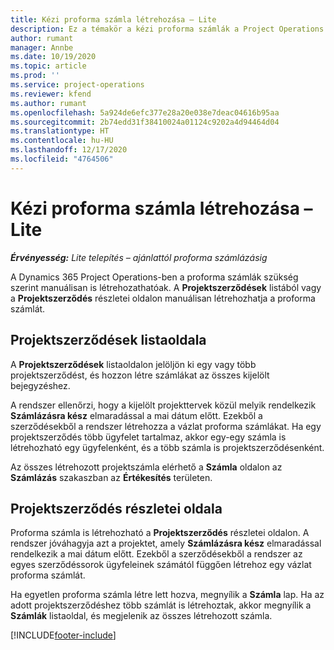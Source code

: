 ```yaml
---
title: Kézi proforma számla létrehozása – Lite
description: Ez a témakör a kézi proforma számlák a Project Operations alkalmazásban való létrehozásáról nyújt tájékoztatást.
author: rumant
manager: Annbe
ms.date: 10/19/2020
ms.topic: article
ms.prod: ''
ms.service: project-operations
ms.reviewer: kfend
ms.author: rumant
ms.openlocfilehash: 5a924de6efc377e28a20e038e7deac04616b95aa
ms.sourcegitcommit: 2b74edd31f38410024a01124c9202a4d94464d04
ms.translationtype: HT
ms.contentlocale: hu-HU
ms.lasthandoff: 12/17/2020
ms.locfileid: "4764506"
---
```

# <a name="create-a-manual-proforma-invoice---lite"></a>Kézi proforma számla létrehozása – Lite

_**Érvényesség:** Lite telepítés – ajánlattól proforma számlázásig_

A Dynamics 365 Project Operations-ben a proforma számlák szükség szerint manuálisan is létrehozathatóak. A **Projektszerződések** listából vagy a **Projektszerződés** részletei oldalon manuálisan létrehozhatja a proforma számlát.

##  <a name="project-contracts-list-page"></a>Projektszerződések listaoldala

A **Projektszerződések** listaoldalon jelöljön ki egy vagy több projektszerződést, és hozzon létre számlákat az összes kijelölt bejegyzéshez.

A rendszer ellenőrzi, hogy a kijelölt projekttervek közül melyik rendelkezik **Számlázásra kész** elmaradással a mai dátum előtt. Ezekből a szerződésekből a rendszer létrehozza a vázlat proforma számlákat. Ha egy projektszerződés több ügyfelet tartalmaz, akkor egy-egy számla is létrehozható egy ügyfelenként, és a több számla is projektszerződésenként.

Az összes létrehozott projektszámla elérhető a **Számla** oldalon az **Számlázás** szakaszban az **Értékesítés** területen.

## <a name="project-contract-details-page"></a>Projektszerződés részletei oldala

Proforma számla is létrehozható a **Projektszerződés** részletei oldalon. A rendszer jóváhagyja azt a projektet, amely **Számlázásra kész** elmaradással rendelkezik a mai dátum előtt. Ezekből a szerződésekből a rendszer az egyes szerződéssorok ügyfeleinek számától függően létrehoz egy vázlat proforma számlát.

Ha egyetlen proforma számla létre lett hozva, megnyílik a **Számla** lap. Ha az adott projektszerződéshez több számlát is létrehoztak, akkor megnyílik a **Számlák** listaoldal, és megjelenik az összes létrehozott számla.


[!INCLUDE[footer-include](../../includes/footer-banner.md)]